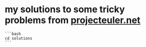 # my solutions to some tricky problems from [projecteuler.net](www.projecteuler.net)


````
```bash
cd solutions
```
